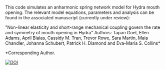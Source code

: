 This code simulates an anharmonic spring network model for Hydra mouth opening.
The relevant model equations, parameters and analysis can be found in the associated manuscript (currently under review):

"Non-linear elasticity and short-range mechanical coupling govern the rate and symmetry of mouth opening in Hydra"
Authors: Tapan Goel, Ellen Adams, April Bialas, Cassidy M. Tran, Trevor Rowe, Sara Martin, Maia Chandler, Johanna Schubert, Patrick H. Diamond and Eva-Maria S. Collins*

*Corresponding Author.

[![DOI](https://zenodo.org/badge/DOI/10.5281/zenodo.7898027.svg)](https://doi.org/10.5281/zenodo.7898027)
